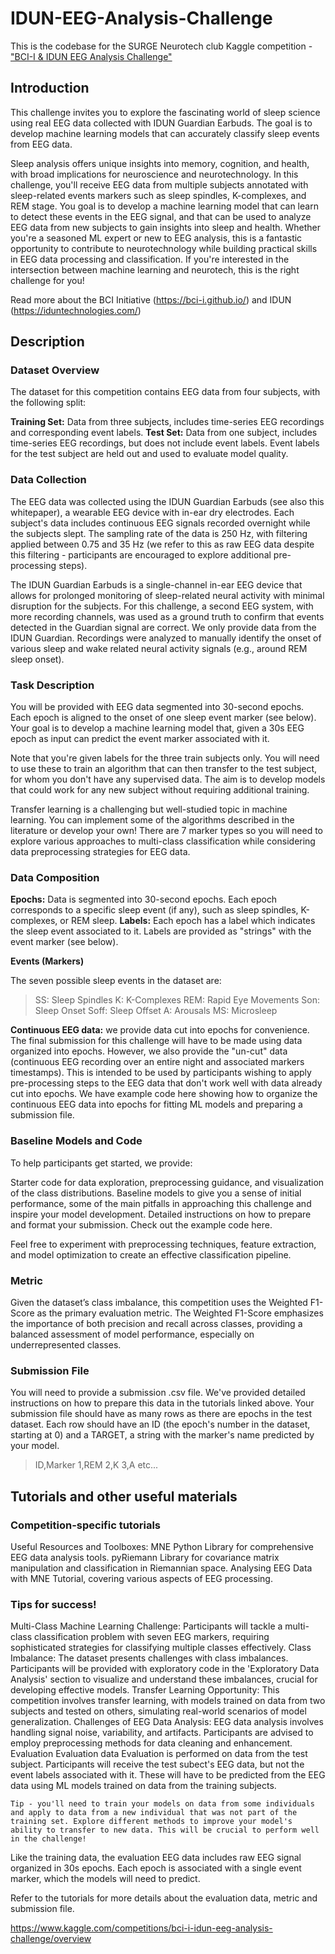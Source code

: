 # IDUN-EEG-Analysis-Challenge

This is the codebase for the SURGE Neurotech club Kaggle competition - ["BCI-I & IDUN EEG Analysis Challenge"](https://www.kaggle.com/competitions/bci-i-idun-eeg-analysis-challenge/overview)

## Introduction

This challenge invites you to explore the fascinating world of sleep science using real EEG data collected with IDUN Guardian Earbuds. The goal is to develop machine learning models that can accurately classify sleep events from EEG data.

Sleep analysis offers unique insights into memory, cognition, and health, with broad implications for neuroscience and neurotechnology. In this challenge, you'll receive EEG data from multiple subjects annotated with sleep-related events markers such as sleep spindles, K-complexes, and REM stage. You goal is to develop a machine learning model that can learn to detect these events in the EEG signal, and that can be used to analyze EEG data from new subjects to gain insights into sleep and health. Whether you're a seasoned ML expert or new to EEG analysis, this is a fantastic opportunity to contribute to neurotechnology while building practical skills in EEG data processing and classification. If you're interested in the intersection between machine learning and neurotech, this is the right challenge for you!

Read more about the BCI Initiative (https://bci-i.github.io/) and IDUN (https://iduntechnologies.com/)


## Description

### Dataset Overview

The dataset for this competition contains EEG data from four subjects, with the following split:

**Training Set:** Data from three subjects, includes time-series EEG recordings and corresponding event labels.
**Test Set:** Data from one subject, includes time-series EEG recordings, but does not include event labels. Event labels for the test subject are held out and used to evaluate model quality.

### Data Collection

The EEG data was collected using the IDUN Guardian Earbuds (see also this whitepaper), a wearable EEG device with in-ear dry electrodes. Each subject's data includes continuous EEG signals recorded overnight while the subjects slept. The sampling rate of the data is 250 Hz, with filtering applied between 0.75 and 35 Hz (we refer to this as raw EEG data despite this filtering - participants are encouraged to explore additional pre-processing steps).

The IDUN Guardian Earbuds is a single-channel in-ear EEG device that allows for prolonged monitoring of sleep-related neural activity with minimal disruption for the subjects. For this challenge, a second EEG system, with more recording channels, was used as a ground truth to confirm that events detected in the Guardian signal are correct. We only provide data from the IDUN Guardian.
Recordings were analyzed to manually identify the onset of various sleep and wake related neural activity signals (e.g., around REM sleep onset).

### Task Description

You will be provided with EEG data segmented into 30-second epochs. Each epoch is aligned to the onset of one sleep event marker (see below). Your goal is to develop a machine learning model that, given a 30s EEG epoch as input can predict the event marker associated with it.

Note that you're given labels for the three train subjects only. You will need to use these to train an algorithm that can then transfer to the test subject, for whom you don't have any supervised data. The aim is to develop models that could work for any new subject without requiring additional training.

Transfer learning is a challenging but well-studied topic in machine learning. You can implement some of the algorithms described in the literature or develop your own! There are 7 marker types so you will need to explore various approaches to multi-class classification while considering data preprocessing strategies for EEG data.

### Data Composition

**Epochs:** Data is segmented into 30-second epochs. Each epoch corresponds to a specific sleep event (if any), such as sleep spindles, K-complexes, or REM sleep.
**Labels:** Each epoch has a label which indicates the sleep event associated to it. Labels are provided as "strings"
with the event marker (see below).

**Events (Markers)**

The seven possible sleep events in the dataset are:
> SS: Sleep Spindles
> K: K-Complexes
> REM: Rapid Eye Movements
> Son: Sleep Onset
> Soff: Sleep Offset
> A: Arousals
> MS: Microsleep


**Continuous EEG data:** we provide data cut into epochs for convenience. The final submission for this challenge will have to be made using data organized into epochs. However, we also provide the "un-cut" data (continuous EEG recording over an entire night and associated markers timestamps). This is intended to be used by participants wishing to apply pre-processing steps to the EEG data that don't work well with data already cut into epochs. We have example code here showing how to organize the continuous EEG data into epochs for fitting ML models and preparing a submission file.

### Baseline Models and Code

To help participants get started, we provide:

Starter code for data exploration, preprocessing guidance, and visualization of the class distributions.
Baseline models to give you a sense of initial performance, some of the main pitfalls in approaching this challenge and inspire your model development.
Detailed instructions on how to prepare and format your submission.
Check out the example code here.

Feel free to experiment with preprocessing techniques, feature extraction, and model optimization to create an effective classification pipeline.

### Metric

Given the dataset’s class imbalance, this competition uses the Weighted F1-Score as the primary evaluation metric. The Weighted F1-Score emphasizes the importance of both precision and recall across classes, providing a balanced assessment of model performance, especially on underrepresented classes.

### Submission File

You will need to provide a submission .csv file. We've provided detailed instructions on how to prepare this data in the tutorials linked above. Your submission file should have as many rows as there are epochs in the test dataset. Each row should have an ID (the epoch's number in the dataset, starting at 0) and a TARGET, a string with the marker's name predicted by your model.

> ID,Marker
1,REM
2,K
3,A
etc...

## Tutorials and other useful materials

### Competition-specific tutorials

Useful Resources and Toolboxes:
MNE Python Library for comprehensive EEG data analysis tools.
pyRiemann Library for covariance matrix manipulation and classification in Riemannian space.
Analysing EEG Data with MNE Tutorial, covering various aspects of EEG processing.

### Tips for success!

Multi-Class Machine Learning Challenge: Participants will tackle a multi-class classification problem with seven EEG markers, requiring sophisticated strategies for classifying multiple classes effectively.
Class Imbalance: The dataset presents challenges with class imbalances. Participants will be provided with exploratory code in the 'Exploratory Data Analysis' section to visualize and understand these imbalances, crucial for developing effective models.
Transfer Learning Opportunity: This competition involves transfer learning, with models trained on data from two subjects and tested on others, simulating real-world scenarios of model generalization.
Challenges of EEG Data Analysis: EEG data analysis involves handling signal noise, variability, and artifacts. Participants are advised to employ preprocessing methods for data cleaning and enhancement.
Evaluation
Evaluation data
Evaluation is performed on data from the test subject. Participants will receive the test subect's EEG data, but not the event labels associated with it. These will have to be predicted from the EEG data using ML models trained on data from the training subjects.

    Tip - you'll need to train your models on data from some individuals and apply to data from a new individual that was not part of the training set. Explore different methods to improve your model's ability to transfer to new data. This will be crucial to perform well in the challenge!
Like the training data, the evaluation EEG data includes raw EEG signal organized in 30s epochs. Each epoch is associated with a single event marker, which the models will need to predict.

Refer to the tutorials for more details about the evaluation data, metric and submission file.

https://www.kaggle.com/competitions/bci-i-idun-eeg-analysis-challenge/overview